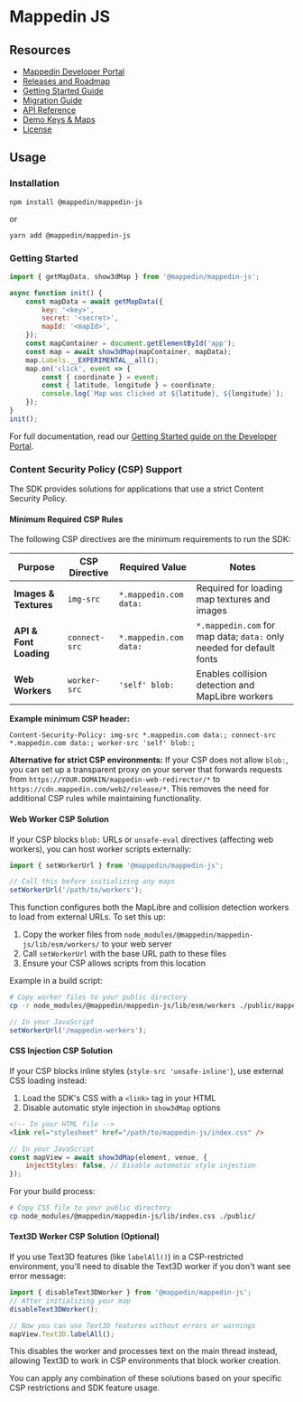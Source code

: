 # Mappedin JS

## Resources

- [Mappedin Developer Portal](https://developer.mappedin.com)
- [Releases and Roadmap](https://developer.mappedin.com/docs/roadmap)
- [Getting Started Guide](https://developer.mappedin.com/web-sdk/getting-started)
- [Migration Guide](https://developer.mappedin.com/web-sdk/migration-guide)
- [API Reference](https://developer.mappedin.com/web-sdk/api-reference)
- [Demo Keys & Maps](https://developer.mappedin.com/docs/demo-keys-and-maps)
- [License](https://info.mappedin.com/terms/sdk)

## Usage

### Installation

`npm install @mappedin/mappedin-js`

or

`yarn add @mappedin/mappedin-js`

### Getting Started

```javascript
import { getMapData, show3dMap } from '@mappedin/mappedin-js';

async function init() {
	const mapData = await getMapData({
		key: '<key>',
		secret: '<secret>',
		mapId: '<mapId>',
	});
	const mapContainer = document.getElementById('app');
	const map = await show3dMap(mapContainer, mapData);
	map.Labels.__EXPERIMENTAL__all();
	map.on('click', event => {
		const { coordinate } = event;
		const { latitude, longitude } = coordinate;
		console.log(`Map was clicked at ${latitude}, ${longitude}`);
	});
}
init();
```

For full documentation, read our [Getting Started guide on the Developer Portal](https://developer.mappedin.com/web-sdk/getting-started).

### Content Security Policy (CSP) Support

The SDK provides solutions for applications that use a strict Content Security Policy.

#### Minimum Required CSP Rules

The following CSP directives are the minimum requirements to run the SDK:

| Purpose                | CSP Directive | Required Value         | Notes                                                                |
| ---------------------- | ------------- | ---------------------- | -------------------------------------------------------------------- |
| **Images & Textures**  | `img-src`     | `*.mappedin.com data:` | Required for loading map textures and images                         |
| **API & Font Loading** | `connect-src` | `*.mappedin.com data:` | `*.mappedin.com` for map data; `data:` only needed for default fonts |
| **Web Workers**        | `worker-src`  | `'self' blob:`         | Enables collision detection and MapLibre workers                     |

**Example minimum CSP header:**

```
Content-Security-Policy: img-src *.mappedin.com data:; connect-src *.mappedin.com data:; worker-src 'self' blob:;
```

**Alternative for strict CSP environments:**
If your CSP does not allow `blob:`, you can set up a transparent proxy on your server that forwards requests from `https://YOUR.DOMAIN/mappedin-web-redirector/*` to `https://cdn.mappedin.com/web2/release/*`. This removes the need for additional CSP rules while maintaining functionality.

#### Web Worker CSP Solution

If your CSP blocks `blob:` URLs or `unsafe-eval` directives (affecting web workers), you can host worker scripts externally:

```javascript
import { setWorkerUrl } from '@mappedin/mappedin-js';

// Call this before initializing any maps
setWorkerUrl('/path/to/workers');
```

This function configures both the MapLibre and collision detection workers to load from external URLs. To set this up:

1. Copy the worker files from `node_modules/@mappedin/mappedin-js/lib/esm/workers/` to your web server
2. Call `setWorkerUrl` with the base URL path to these files
3. Ensure your CSP allows scripts from this location

Example in a build script:

```bash
# Copy worker files to your public directory
cp -r node_modules/@mappedin/mappedin-js/lib/esm/workers ./public/mappedin-workers
```

```javascript
// In your JavaScript
setWorkerUrl('/mappedin-workers');
```

#### CSS Injection CSP Solution

If your CSP blocks inline styles (`style-src 'unsafe-inline'`), use external CSS loading instead:

1. Load the SDK's CSS with a `<link>` tag in your HTML
2. Disable automatic style injection in `show3dMap` options

```html
<!-- In your HTML file -->
<link rel="stylesheet" href="/path/to/mappedin-js/index.css" />
```

```javascript
// In your JavaScript
const mapView = await show3dMap(element, venue, {
	injectStyles: false, // Disable automatic style injection
});
```

For your build process:

```bash
# Copy CSS file to your public directory
cp node_modules/@mappedin/mappedin-js/lib/index.css ./public/
```

#### Text3D Worker CSP Solution (Optional)

If you use Text3D features (like `labelAll()`) in a CSP-restricted environment, you'll need to disable the Text3D worker if you don't want see error message:

```javascript
import { disableText3DWorker } from '@mappedin/mappedin-js';
// After initializing your map
disableText3DWorker();

// Now you can use Text3D features without errors or warnings
mapView.Text3D.labelAll();
```

This disables the worker and processes text on the main thread instead, allowing Text3D to work in CSP environments that block worker creation.

You can apply any combination of these solutions based on your specific CSP restrictions and SDK feature usage.
